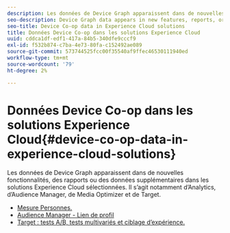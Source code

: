 ```yaml
---
description: Les données de Device Graph apparaissent dans de nouvelles fonctionnalités, des rapports ou des données supplémentaires dans les solutions Experience Cloud sélectionnées. Il s’agit notamment d’Analytics, d’Audience Manager, de Media Optimizer et de Target.
seo-description: Device Graph data appears in new features, reports, or additional data in selected Experience Cloud solutions. These include Analytics, Audience Manager, Media Optimizer, and Target.
seo-title: Device Co-op data in Experience Cloud solutions
title: Données Device Co-op dans les solutions Experience Cloud
uuid: cddca1df-edf1-417a-84b5-340dfe9cccf9
exl-id: f532b874-c7ba-4e73-80fa-c152492ae089
source-git-commit: 573744525fcc00f35540af9ffec46530111940ed
workflow-type: tm+mt
source-wordcount: '79'
ht-degree: 2%

---
```


# Données Device Co-op dans les solutions Experience Cloud{#device-co-op-data-in-experience-cloud-solutions}

Les données de Device Graph apparaissent dans de nouvelles fonctionnalités, des rapports ou des données supplémentaires dans les solutions Experience Cloud sélectionnées. Il s’agit notamment d’Analytics, d’Audience Manager, de Media Optimizer et de Target.

* [Mesure Personnes.](people.md)
* [Audience Manager - Lien de profil](proflie-link.md)
* [Target : tests A/B, tests multivariés et ciblage d’expérience.](target.md)

